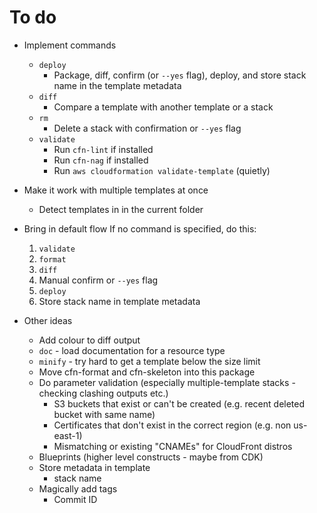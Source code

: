 # To do

* Implement commands
    * `deploy`
        * Package, diff, confirm (or `--yes` flag), deploy, and store stack name in the template metadata
    * `diff`
        * Compare a template with another template or a stack
    * `rm`
        * Delete a stack with confirmation or `--yes` flag
    * `validate`
        * Run `cfn-lint` if installed
        * Run `cfn-nag` if installed
        * Run `aws cloudformation validate-template` (quietly)

* Make it work with multiple templates at once
    * Detect templates in in the current folder

* Bring in default flow
    If no command is specified, do this:

    1. `validate`
    2. `format`
    3. `diff`
    4. Manual confirm or `--yes` flag
    5. `deploy`
    6. Store stack name in template metadata

* Other ideas
    * Add colour to diff output
    * `doc` - load documentation for a resource type
    * `minify` - try hard to get a template below the size limit
    * Move cfn-format and cfn-skeleton into this package
    * Do parameter validation (especially multiple-template stacks - checking clashing outputs etc.)
        * S3 buckets that exist or can't be created (e.g. recent deleted bucket with same name)
        * Certificates that don't exist in the correct region (e.g. non us-east-1)
        * Mismatching or existing "CNAMEs" for CloudFront distros
    * Blueprints (higher level constructs - maybe from CDK)
    * Store metadata in template
        * stack name
    * Magically add tags
        * Commit ID
